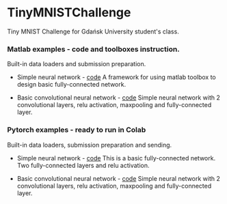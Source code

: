 # TinyMNISTChallenge
Tiny MNIST Challenge for Gdańsk University student's class.

### Matlab examples - code and toolboxes instruction.
Built-in data loaders and submission preparation.
* Simple neural network - [code]('matlab_examples/simple_Network.m')
A framework for using matlab toolbox to design basic fully-connected network. 

* Basic convolutional neural network - [code]('matlab_examples/simple_CNN.m')
Simple neural network with 2 convolutional layers, relu activation, maxpooling and fully-connected layer.

### Pytorch examples - ready to run in Colab
Built-in data loaders, submission preparation and sending.

* Simple neural network - [code]('pytoch_examples/simple_Network.m')
This is a basic fully-connected network. Two fully-connected layers and relu activation.

* Basic convolutional neural network - [code]('pytorch_examples/simple_CNN.m')
Simple neural network with 2 convolutional layers, relu activation, maxpooling and fully-connected layer.
